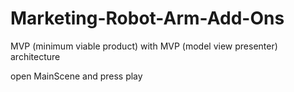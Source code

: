 # Marketing-Robot-Arm-Add-Ons

MVP (minimum viable product) with MVP (model view presenter) architecture

open MainScene and press play
